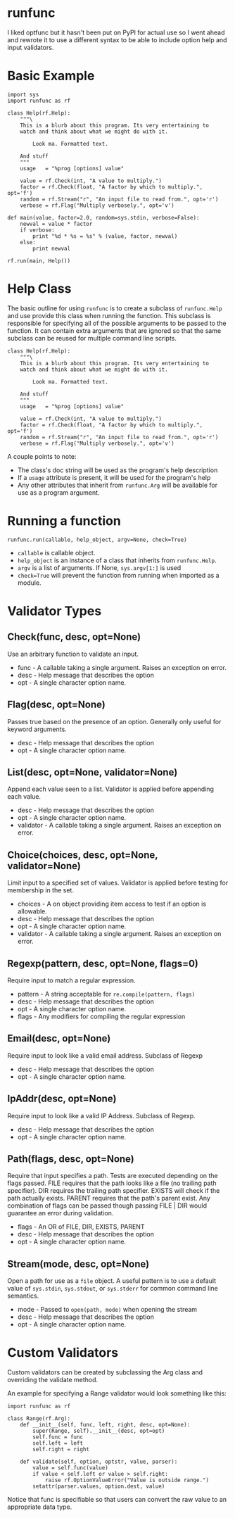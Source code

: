 runfunc
=======

I liked optfunc but it hasn't been put on PyPI for actual use so I went ahead
and rewrote it to use a different syntax to be able to include option help
and input validators.

Basic Example
=============

    import sys
    import runfunc as rf
    
    class Help(rf.Help):
        """\
        This is a blurb about this program. Its very entertaining to
        watch and think about what we might do with it.
        
            Look ma. Formatted text.
            
        And stuff
        """
        usage   = "%prog [options] value"
        
        value = rf.Check(int, "A value to multiply.")
        factor = rf.Check(float, "A factor by which to multiply.", opt='f')
        random = rf.Stream("r", "An input file to read from.", opt='r')
        verbose = rf.Flag("Multiply verbosely.", opt='v')
        
    def main(value, factor=2.0, random=sys.stdin, verbose=False):
        newval = value * factor
        if verbose:
            print "%d * %s = %s" % (value, factor, newval)
        else:
            print newval
            
    rf.run(main, Help())


Help Class
==========

The basic outline for using `runfunc` is to create a subclass of `runfunc.Help`
and use provide this class when running the function. This subclass is
responsible for specifying all of the possible arguments to be passed to the
function. It can contain extra arguments that are ignored so that the same
subclass can be reused for multiple command line scripts.

    class Help(rf.Help):
        """\
        This is a blurb about this program. Its very entertaining to
        watch and think about what we might do with it.
    
            Look ma. Formatted text.
        
        And stuff
        """
        usage   = "%prog [options] value"
    
        value = rf.Check(int, "A value to multiply.")
        factor = rf.Check(float, "A factor by which to multiply.", opt='f')
        random = rf.Stream("r", "An input file to read from.", opt='r')
        verbose = rf.Flag("Multiply verbosely.", opt='v')

A couple points to note:

* The class's doc string will be used as the program's help description
* If a `usage` attribute is present, it will be used for the program's help
* Any other attributes that inherit from `runfunc.Arg` will be available for use as a program argument.

Running a function
==================

    runfunc.run(callable, help_object, argv=None, check=True)

* `callable` is callable object.
* `help_object` is an instance of a class that inherits from `runfunc.Help`.
* `argv` is a list of arguments. If None, `sys.argv[1:]` is used
* `check=True` will prevent the function from running when imported as a module.

Validator Types
===============

Check(func, desc, opt=None)
---------------------------

Use an arbitrary function to validate an input.

* func - A callable taking a single argument. Raises an exception on error.
* desc - Help message that describes the option
* opt - A single character option name.

Flag(desc, opt=None)
--------------------

Passes true based on the presence of an option. Generally only useful for
keyword arguments.

* desc - Help message that describes the option
* opt - A single character option name.

List(desc, opt=None, validator=None)
--------------------------

Append each value seen to a list. Validator is applied before appending each
value.

* desc - Help message that describes the option
* opt - A single character option name.
* validator - A callable taking a single argument. Raises an exception on error.

Choice(choices, desc, opt=None, validator=None)
-----------------------------------------------

Limit input to a specified set of values. Validator is applied before testing
for membership in the set.

* choices - A on object providing item access to test if an option is allowable.
* desc - Help message that describes the option
* opt - A single character option name.
* validator - A callable taking a single argument. Raises an exception on error.

Regexp(pattern, desc, opt=None, flags=0)
----------------------------------------

Require input to match a regular expression.

* pattern - A string acceptable for `re.compile(pattern, flags)`
* desc - Help message that describes the option
* opt - A single character option name.
* flags - Any modifiers for compiling the regular expression

Email(desc, opt=None)
---------------------

Require input to look like a valid email address. Subclass of Regexp

* desc - Help message that describes the option
* opt - A single character option name.

IpAddr(desc, opt=None)
----------------------

Require input to look like a valid IP Address. Subclass of Regexp.

* desc - Help message that describes the option
* opt - A single character option name.

Path(flags, desc, opt=None)
---------------------------

Require that input specifies a path. Tests are executed depending on the flags
passed. FILE requires that the path looks like a file (no trailing path
specifier). DIR requires the trailing path specifier. EXISTS will check if the
path actually exists. PARENT requires that the path's parent exist. Any
combination of flags can be passed though passing FILE | DIR would guarantee an
error during validation.
 
* flags - An OR of FILE, DIR, EXISTS, PARENT
* desc - Help message that describes the option
* opt - A single character option name.

Stream(mode, desc, opt=None)
----------------------------

Open a path for use as a `file` object. A useful pattern is to use a default
value of `sys.stdin`, `sys.stdout`, or `sys.stderr` for common command line
semantics.

* mode - Passed to `open(path, mode)` when opening the stream 
* desc - Help message that describes the option
* opt - A single character option name.

Custom Validators
=================

Custom validators can be created by subclassing the Arg class and overriding
the validate method.

An example for specifying a Range validator would look something like this:

    import runfunc as rf
    
    class Range(rf.Arg):
        def __init__(self, func, left, right, desc, opt=None):
            super(Range, self).__init__(desc, opt=opt)
            self.func = func
            self.left = left
            self.right = right
            
        def validate(self, option, optstr, value, parser):
            value = self.func(value)
            if value < self.left or value > self.right:
                raise rf.OptionValueError("Value is outside range.")
            setattr(parser.values, option.dest, value)

Notice that func is specifiable so that users can convert the raw value to
an appropriate data type.


